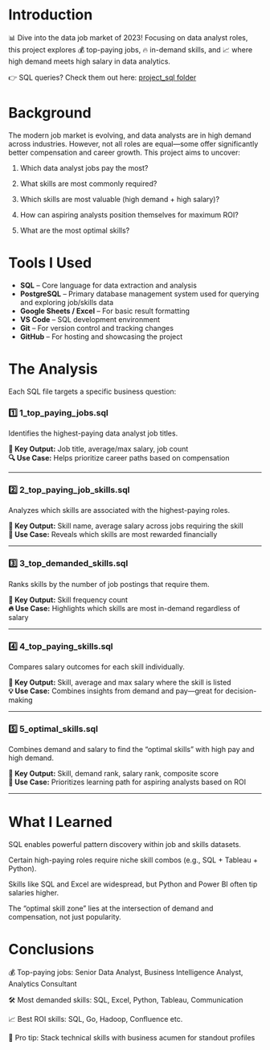 # Introduction

📊 Dive into the data job market of 2023! Focusing on data analyst roles, this project explores 💰 top-paying jobs, 🔥 in-demand skills, and 📈 where high demand meets high salary in data analytics.

👉 SQL queries? Check them out here: [project_sql folder](/project_sql/)

# Background

The modern job market is evolving, and data analysts are in high demand across industries. However, not all roles are equal—some offer significantly better compensation and career growth. This project aims to uncover:

1. Which data analyst jobs pay the most?

2. What skills are most commonly required?

3. Which skills are most valuable (high demand + high salary)?

4. How can aspiring analysts position themselves for maximum ROI?

5. What are the most optimal skills?

# Tools I Used

- **SQL** – Core language for data extraction and analysis  
- **PostgreSQL** – Primary database management system used for querying and exploring job/skills data
- **Google Sheets / Excel** – For basic result formatting  
- **VS Code** – SQL development environment  
- **Git** – For version control and tracking changes  
- **GitHub** – For hosting and showcasing the project
  
# The Analysis

Each SQL file targets a specific business question:

### 1️⃣ 1_top_paying_jobs.sql  
Identifies the highest-paying data analyst job titles.

**📍 Key Output:** Job title, average/max salary, job count  
**🔍 Use Case:** Helps prioritize career paths based on compensation

---

### 2️⃣ 2_top_paying_job_skills.sql  
Analyzes which skills are associated with the highest-paying roles.

**📍 Key Output:** Skill name, average salary across jobs requiring the skill  
**🎯 Use Case:** Reveals which skills are most rewarded financially

---

### 3️⃣ 3_top_demanded_skills.sql  
Ranks skills by the number of job postings that require them.

**📍 Key Output:** Skill frequency count  
**🔥 Use Case:** Highlights which skills are most in-demand regardless of salary

---

### 4️⃣ 4_top_paying_skills.sql  
Compares salary outcomes for each skill individually.

**📍 Key Output:** Skill, average and max salary where the skill is listed  
**💡 Use Case:** Combines insights from demand and pay—great for decision-making

---

### 5️⃣ 5_optimal_skills.sql  
Combines demand and salary to find the “optimal skills” with high pay and high demand.

**📍 Key Output:** Skill, demand rank, salary rank, composite score  
**🚀 Use Case:** Prioritizes learning path for aspiring analysts based on ROI

---

# What I Learned

SQL enables powerful pattern discovery within job and skills datasets.

Certain high-paying roles require niche skill combos (e.g., SQL + Tableau + Python).

Skills like SQL and Excel are widespread, but Python and Power BI often tip salaries higher.

The “optimal skill zone” lies at the intersection of demand and compensation, not just popularity.

# Conclusions

💰 Top-paying jobs: Senior Data Analyst, Business Intelligence Analyst, Analytics Consultant

🛠️ Most demanded skills: SQL, Excel, Python, Tableau, Communication

📈 Best ROI skills: SQL, Go, Hadoop, Confluence etc.

🌟 Pro tip: Stack technical skills with business acumen for standout profiles
